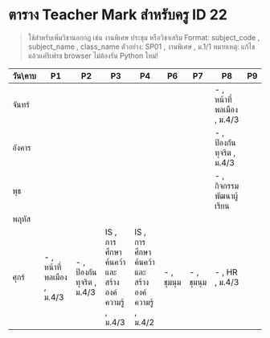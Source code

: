 # ตาราง Teacher Mark สำหรับครู ID 22

> ใช้สำหรับเพิ่มวิชานอกกฎ เช่น งานพิเศษ ประชุม หรือวิชาเสริม
> Format: subject_code , subject_name , class_name
> ตัวอย่าง: SP01 , งานพิเศษ , ม.1/1
> หมายเหตุ: แก้ไขแล้วแค่รีเฟรช browser ไม่ต้องรัน Python ใหม่!

| วัน\คาบ | P1 | P2 | P3 | P4 | P6 | P7 | P8 | P9 |
| --- | --- | --- | --- | --- | --- | --- | --- | --- |
| จันทร์ |  |  |  |  |  |  | - , หน้าที่พลเมือง  , ม.4/3|  |
| อังคาร |  |  |  |  |  |  |- , ป้องกันทุจริต , ม.4/3 |  |
| พุธ |  |  |  |  |  |  |- ,  กิจกรรมพัฒนาผู้เรียน |  |
| พฤหัส |  |  |  |  |  |  |  |  |
| ศุกร์ | - , หน้าที่พลเมือง , ม.4/3| - , ป้องกันทุจริต , ม.4/3 | IS , การศึกษาค้นคว้าและสร้างองค์ความรู้ , ม.4/3| IS , การศึกษาค้นคว้าและสร้างองค์ความรู้ , ม.4/2| - , ชุมนุม   | - , ชุมนุม   | - , HR , ม.4/3|  |
